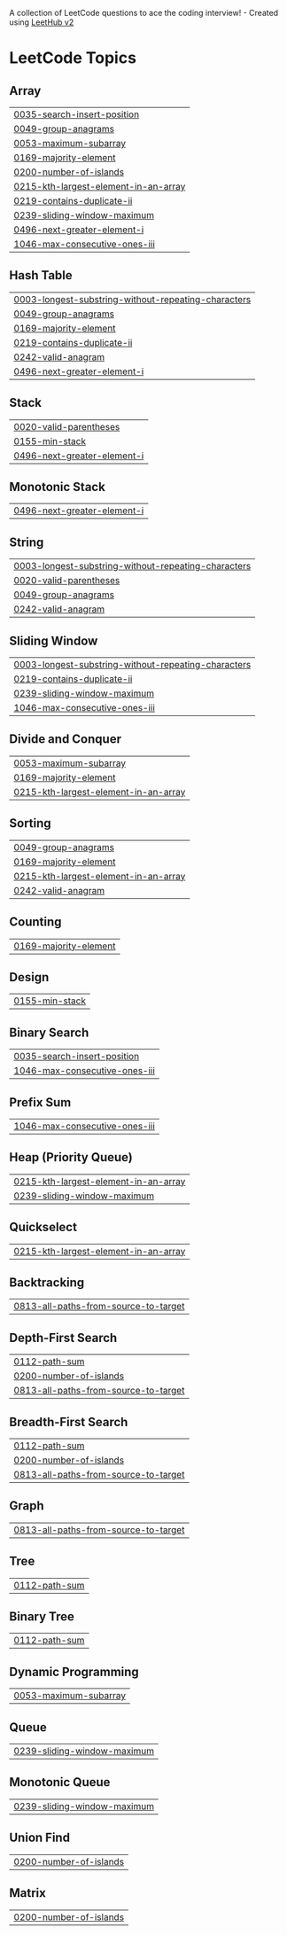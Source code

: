 A collection of LeetCode questions to ace the coding interview! - Created using [LeetHub v2](https://github.com/arunbhardwaj/LeetHub-2.0)
<!---LeetCode Topics Start-->
# LeetCode Topics
## Array
|  |
| ------- |
| [0035-search-insert-position](https://github.com/yordil/A2SV-CP/tree/master/0035-search-insert-position) |
| [0049-group-anagrams](https://github.com/yordil/A2SV-CP/tree/master/0049-group-anagrams) |
| [0053-maximum-subarray](https://github.com/yordil/A2SV-CP/tree/master/0053-maximum-subarray) |
| [0169-majority-element](https://github.com/yordil/A2SV-CP/tree/master/0169-majority-element) |
| [0200-number-of-islands](https://github.com/yordil/A2SV-CP/tree/master/0200-number-of-islands) |
| [0215-kth-largest-element-in-an-array](https://github.com/yordil/A2SV-CP/tree/master/0215-kth-largest-element-in-an-array) |
| [0219-contains-duplicate-ii](https://github.com/yordil/A2SV-CP/tree/master/0219-contains-duplicate-ii) |
| [0239-sliding-window-maximum](https://github.com/yordil/A2SV-CP/tree/master/0239-sliding-window-maximum) |
| [0496-next-greater-element-i](https://github.com/yordil/A2SV-CP/tree/master/0496-next-greater-element-i) |
| [1046-max-consecutive-ones-iii](https://github.com/yordil/A2SV-CP/tree/master/1046-max-consecutive-ones-iii) |
## Hash Table
|  |
| ------- |
| [0003-longest-substring-without-repeating-characters](https://github.com/yordil/A2SV-CP/tree/master/0003-longest-substring-without-repeating-characters) |
| [0049-group-anagrams](https://github.com/yordil/A2SV-CP/tree/master/0049-group-anagrams) |
| [0169-majority-element](https://github.com/yordil/A2SV-CP/tree/master/0169-majority-element) |
| [0219-contains-duplicate-ii](https://github.com/yordil/A2SV-CP/tree/master/0219-contains-duplicate-ii) |
| [0242-valid-anagram](https://github.com/yordil/A2SV-CP/tree/master/0242-valid-anagram) |
| [0496-next-greater-element-i](https://github.com/yordil/A2SV-CP/tree/master/0496-next-greater-element-i) |
## Stack
|  |
| ------- |
| [0020-valid-parentheses](https://github.com/yordil/A2SV-CP/tree/master/0020-valid-parentheses) |
| [0155-min-stack](https://github.com/yordil/A2SV-CP/tree/master/0155-min-stack) |
| [0496-next-greater-element-i](https://github.com/yordil/A2SV-CP/tree/master/0496-next-greater-element-i) |
## Monotonic Stack
|  |
| ------- |
| [0496-next-greater-element-i](https://github.com/yordil/A2SV-CP/tree/master/0496-next-greater-element-i) |
## String
|  |
| ------- |
| [0003-longest-substring-without-repeating-characters](https://github.com/yordil/A2SV-CP/tree/master/0003-longest-substring-without-repeating-characters) |
| [0020-valid-parentheses](https://github.com/yordil/A2SV-CP/tree/master/0020-valid-parentheses) |
| [0049-group-anagrams](https://github.com/yordil/A2SV-CP/tree/master/0049-group-anagrams) |
| [0242-valid-anagram](https://github.com/yordil/A2SV-CP/tree/master/0242-valid-anagram) |
## Sliding Window
|  |
| ------- |
| [0003-longest-substring-without-repeating-characters](https://github.com/yordil/A2SV-CP/tree/master/0003-longest-substring-without-repeating-characters) |
| [0219-contains-duplicate-ii](https://github.com/yordil/A2SV-CP/tree/master/0219-contains-duplicate-ii) |
| [0239-sliding-window-maximum](https://github.com/yordil/A2SV-CP/tree/master/0239-sliding-window-maximum) |
| [1046-max-consecutive-ones-iii](https://github.com/yordil/A2SV-CP/tree/master/1046-max-consecutive-ones-iii) |
## Divide and Conquer
|  |
| ------- |
| [0053-maximum-subarray](https://github.com/yordil/A2SV-CP/tree/master/0053-maximum-subarray) |
| [0169-majority-element](https://github.com/yordil/A2SV-CP/tree/master/0169-majority-element) |
| [0215-kth-largest-element-in-an-array](https://github.com/yordil/A2SV-CP/tree/master/0215-kth-largest-element-in-an-array) |
## Sorting
|  |
| ------- |
| [0049-group-anagrams](https://github.com/yordil/A2SV-CP/tree/master/0049-group-anagrams) |
| [0169-majority-element](https://github.com/yordil/A2SV-CP/tree/master/0169-majority-element) |
| [0215-kth-largest-element-in-an-array](https://github.com/yordil/A2SV-CP/tree/master/0215-kth-largest-element-in-an-array) |
| [0242-valid-anagram](https://github.com/yordil/A2SV-CP/tree/master/0242-valid-anagram) |
## Counting
|  |
| ------- |
| [0169-majority-element](https://github.com/yordil/A2SV-CP/tree/master/0169-majority-element) |
## Design
|  |
| ------- |
| [0155-min-stack](https://github.com/yordil/A2SV-CP/tree/master/0155-min-stack) |
## Binary Search
|  |
| ------- |
| [0035-search-insert-position](https://github.com/yordil/A2SV-CP/tree/master/0035-search-insert-position) |
| [1046-max-consecutive-ones-iii](https://github.com/yordil/A2SV-CP/tree/master/1046-max-consecutive-ones-iii) |
## Prefix Sum
|  |
| ------- |
| [1046-max-consecutive-ones-iii](https://github.com/yordil/A2SV-CP/tree/master/1046-max-consecutive-ones-iii) |
## Heap (Priority Queue)
|  |
| ------- |
| [0215-kth-largest-element-in-an-array](https://github.com/yordil/A2SV-CP/tree/master/0215-kth-largest-element-in-an-array) |
| [0239-sliding-window-maximum](https://github.com/yordil/A2SV-CP/tree/master/0239-sliding-window-maximum) |
## Quickselect
|  |
| ------- |
| [0215-kth-largest-element-in-an-array](https://github.com/yordil/A2SV-CP/tree/master/0215-kth-largest-element-in-an-array) |
## Backtracking
|  |
| ------- |
| [0813-all-paths-from-source-to-target](https://github.com/yordil/A2SV-CP/tree/master/0813-all-paths-from-source-to-target) |
## Depth-First Search
|  |
| ------- |
| [0112-path-sum](https://github.com/yordil/A2SV-CP/tree/master/0112-path-sum) |
| [0200-number-of-islands](https://github.com/yordil/A2SV-CP/tree/master/0200-number-of-islands) |
| [0813-all-paths-from-source-to-target](https://github.com/yordil/A2SV-CP/tree/master/0813-all-paths-from-source-to-target) |
## Breadth-First Search
|  |
| ------- |
| [0112-path-sum](https://github.com/yordil/A2SV-CP/tree/master/0112-path-sum) |
| [0200-number-of-islands](https://github.com/yordil/A2SV-CP/tree/master/0200-number-of-islands) |
| [0813-all-paths-from-source-to-target](https://github.com/yordil/A2SV-CP/tree/master/0813-all-paths-from-source-to-target) |
## Graph
|  |
| ------- |
| [0813-all-paths-from-source-to-target](https://github.com/yordil/A2SV-CP/tree/master/0813-all-paths-from-source-to-target) |
## Tree
|  |
| ------- |
| [0112-path-sum](https://github.com/yordil/A2SV-CP/tree/master/0112-path-sum) |
## Binary Tree
|  |
| ------- |
| [0112-path-sum](https://github.com/yordil/A2SV-CP/tree/master/0112-path-sum) |
## Dynamic Programming
|  |
| ------- |
| [0053-maximum-subarray](https://github.com/yordil/A2SV-CP/tree/master/0053-maximum-subarray) |
## Queue
|  |
| ------- |
| [0239-sliding-window-maximum](https://github.com/yordil/A2SV-CP/tree/master/0239-sliding-window-maximum) |
## Monotonic Queue
|  |
| ------- |
| [0239-sliding-window-maximum](https://github.com/yordil/A2SV-CP/tree/master/0239-sliding-window-maximum) |
## Union Find
|  |
| ------- |
| [0200-number-of-islands](https://github.com/yordil/A2SV-CP/tree/master/0200-number-of-islands) |
## Matrix
|  |
| ------- |
| [0200-number-of-islands](https://github.com/yordil/A2SV-CP/tree/master/0200-number-of-islands) |
<!---LeetCode Topics End-->